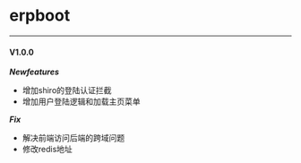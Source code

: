 # erpboot

---
#### V1.0.0

***Newfeatures***
- 增加shiro的登陆认证拦截
- 增加用户登陆逻辑和加载主页菜单

***Fix***
- 解决前端访问后端的跨域问题
- 修改redis地址
